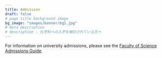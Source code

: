 ```yaml
---
title: Admission
draft: false
# page title background image
bg_image: "images/banner/bg1.jpg"
# meta description
# description : 化学科への入学を検討されている方へ
---
```

For information on university admissions, please see the [Faculty of Science Admissions Guide](https://www.science.okayama-u.ac.jp/en/admission/).

